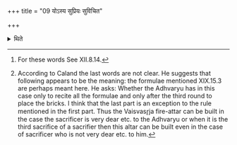 +++
title = "09 योऽस्य सुप्रियः सुविचित"

+++

<details><summary>थिते</summary>

9. For (the sacrificer) who is very dear and very elite[^1] for him (the Adhvaryu), (should build) the Vaiśvasr̥ja (-fire-altar). Or rather (only) at the third round[^2].   

[^1]: For these words See XII.8.14.  

[^2]: According to Caland the last words are not clear. He suggests that following appears to be the meaning: the formulae mentioned XIX.15.3 are perhaps meant here. He asks: Whether the Adhvaryu has in this case only to recite all the formulae and only after the third round to place the bricks. I think that the last part is an exception to the rule mentioned in the first part. Thus the Vaisvasr̥ja fire-attar can be built in the case the sacrificer is very dear etc. to the Adhvaryu or when it is the third sacrifice of a sacrifier then this altar can be built even in the case of sacrificer who is not very dear etc. to him.   
</details>

